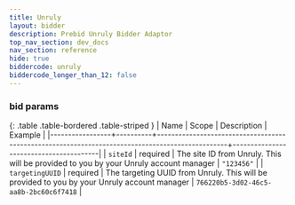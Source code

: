 ```yaml
---
title: Unruly
layout: bidder
description: Prebid Unruly Bidder Adaptor
top_nav_section: dev_docs
nav_section: reference
hide: true
biddercode: unruly
biddercode_longer_than_12: false
---
```


### bid params

{: .table .table-bordered .table-striped }
| Name            | Scope    | Description                                                                                     | Example                                |
|-----------------+----------+-------------------------------------------------------------------------------------------------+----------------------------------------|
| `siteId`        | required | The site ID from Unruly. This will be provided to you by your Unruly account manager            | `"123456"`                             |
| `targetingUUID` | required | The targeting UUID from Unruly. This will be provided to you by your Unruly account manager     | `766220b5-3d02-46c5-aa8b-2bc60c6f7418` |
